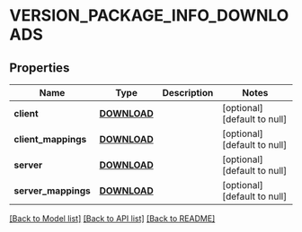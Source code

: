 # VERSION_PACKAGE_INFO_DOWNLOADS

## Properties
Name | Type | Description | Notes
------------ | ------------- | ------------- | -------------
**client** | [**DOWNLOAD**](Download.md) |  | [optional] [default to null]
**client_mappings** | [**DOWNLOAD**](Download.md) |  | [optional] [default to null]
**server** | [**DOWNLOAD**](Download.md) |  | [optional] [default to null]
**server_mappings** | [**DOWNLOAD**](Download.md) |  | [optional] [default to null]

[[Back to Model list]](../README.md#documentation-for-models) [[Back to API list]](../README.md#documentation-for-api-endpoints) [[Back to README]](../README.md)


